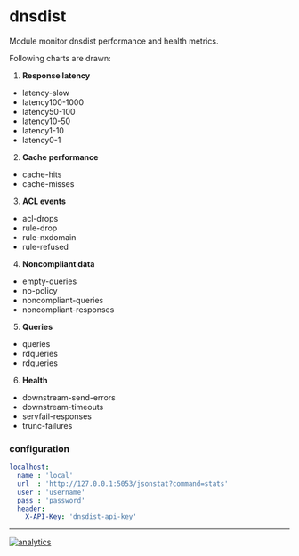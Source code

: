 # dnsdist

Module monitor dnsdist performance and health metrics.

Following charts are drawn:

1.  **Response latency**

-   latency-slow
-   latency100-1000
-   latency50-100
-   latency10-50
-   latency1-10
-   latency0-1

2.  **Cache performance**

-   cache-hits
-   cache-misses

3.  **ACL events**

-   acl-drops
-   rule-drop
-   rule-nxdomain
-   rule-refused

4.  **Noncompliant data**

-   empty-queries
-   no-policy
-   noncompliant-queries
-   noncompliant-responses

5.  **Queries**

-   queries
-   rdqueries
-   rdqueries

6.  **Health**

-   downstream-send-errors
-   downstream-timeouts
-   servfail-responses
-   trunc-failures

### configuration

```yaml
localhost:
  name : 'local'
  url  : 'http://127.0.0.1:5053/jsonstat?command=stats'
  user : 'username'
  pass : 'password'
  header:
    X-API-Key: 'dnsdist-api-key'
```

- - -

[![analytics](https://www.google-analytics.com/collect?v=1&aip=1&t=pageview&_s=1&ds=github&dr=https%3A%2F%2Fgithub.com%2Fnetdata%2Fnetdata&dl=https%3A%2F%2Fmy-netdata.io%2Fgithub%2Fcollectors%2Fpython.d.plugin%2Fdnsdist%2FREADME&_u=MAC~&cid=5792dfd7-8dc4-476b-af31-da2fdb9f93d2&tid=UA-64295674-3)](<>)

